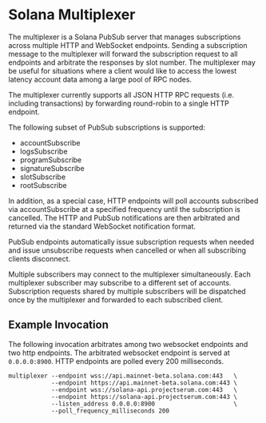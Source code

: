 # Solana Multiplexer

The multiplexer is a Solana PubSub server that manages subscriptions across
multiple HTTP and WebSocket endpoints. Sending a subscription message to the
multiplexer will forward the subscription request to all endpoints and arbitrate
the responses by slot number. The multiplexer may be useful for situations where
a client would like to access the lowest latency account data among a large pool
of RPC nodes.

The multiplexer currently supports all JSON HTTP RPC requests (i.e. including 
transactions) by forwarding round-robin to a single HTTP endpoint.

The following subset of PubSub subscriptions is supported:

- accountSubscribe
- logsSubscribe
- programSubscribe
- signatureSubscribe
- slotSubscribe
- rootSubscribe

In addition, as a special case, HTTP endpoints will poll accounts subscribed via
accountSubscribe at a specified frequency until the subscription is cancelled.
The HTTP and PubSub notifications are then arbitrated and returned via the
standard WebSocket notification format.

PubSub endpoints automatically issue subscription requests when needed and issue
unsubscribe requests when cancelled or when all subscribing clients disconnect.

Multiple subscribers may connect to the multiplexer simultaneously. Each
multiplexer subscriber may subscribe to a different set of accounts.
Subscription requests shared by multiple subscribers will be dispatched once by
the multiplexer and forwarded to each subscribed client.

## Example Invocation
The following invocation arbitrates among two websocket endpoints and two http
endpoints. The arbitrated websocket endpoint is served at `0.0.0.0:8900`. HTTP
endpoints are polled every 200 milliseconds.
```
multiplexer --endpoint wss://api.mainnet-beta.solana.com:443   \
            --endpoint https://api.mainnet-beta.solana.com:443 \
            --endpoint wss://solana-api.projectserum.com:443   \
            --endpoint https://solana-api.projectserum.com:443 \
            --listen_address 0.0.0.0:8900                      \
            --poll_frequency_milliseconds 200
```
